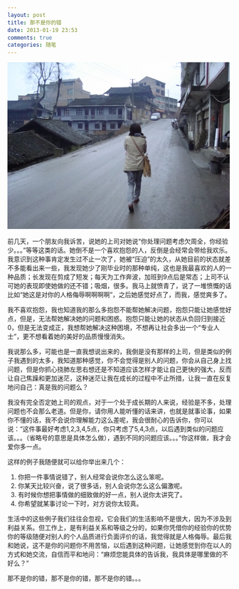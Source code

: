 ```yaml
---
layout: post
title: 那不是你的错
date: 2013-01-19 23:53
comments: true
categories: 随笔
---
```


<img src="/images/lonely_back.jpg" alt="it_is_not_your_fault">

前几天，一个朋友向我诉苦，说她的上司对她说“你处理问题考虑欠周全，你经验少。。。”等等这类的话。她倒不是一个喜欢抱怨的人，反倒是会经常会带给我欢乐。我意识到这种事肯定发生过不止一次了，她被“压迫”的太久，从她目前的状态就差不多能看出来一些，我发现她少了刚毕业时的那种单纯，这也是我最喜欢的人的一种品质；长发现在剪成了短发；每天为工作奔波，加班到9点后是常态；上司不认可她的表现即使她做的还不错；吸烟，很多。我马上就愤青了，说了一堆愤慨的话比如“她这是对你的人格侮辱啊啊啊啊”，之后她感觉好点了，而我，感觉爽多了。

<!-- more -->

我不喜欢抱怨，我也知道我的那么多抱怨不能帮她解决问题，抱怨只能让她感觉好点，但是，无法帮她解决她的问题和困惑。抱怨只能让她的状态从负回归到接近0，但是无法变成正，我想帮她解决这种困境，不想再让社会多出一个“专业人士”，更不想看着她的美好的品质慢慢消失。

我说那么多，可能也是一直我想说出来的，我倒是没有那样的上司，但是类似的例子我遇到的太多，我知道那种感觉，你不会觉得是别人的问题，你会从自己身上找问题，但是你抓心挠肺左思右想还是不知道应该怎样才能让自己更快的强大，反而让自己焦躁和更加迷茫，这种迷茫让我在成长的过程中不止所措，让我一直在反复地问自己：真是我的问题么？

我没有完全否定她上司的观点，对于一个处于成长期的人来说，经验是不多，处理问题也不会那么老道。但是你，请你用人能听懂的话来讲，也就是就事论事，如果你不懂的话，我不会说你理解能力这么差呢，我会很耐心的告诉你，你可以说：“这件事最好考虑1,2,3,4,5点，你只考虑了5,4,3点，以后遇到类似的问题应该。。。（省略号的意思是具体怎么做），遇到不同的问题应该。。。”你这样做，我才会爱你多一点。

这样的例子我随便就可以给你举出来几个：

1. 你把一件事情说错了，别人经常会说你怎么这么笨呢。
1. 你某天比较兴奋，说了很多话，别人会说你怎么这么偏激呢。
1. 有时候你想把事情做的细致做的好一点，别人说你太讲究了。
1. 你希望就某事讨论一下时，对方说你太较真。

生活中的这些例子我们往往会忽视，它会我们的生活影响不是很大，因为不涉及到利益关系。但工作上，是有利益关系和等级之分的，如果你凭借你的经验你的优势你的等级随便对别人的个人品质进行负面评价的话，我觉得就是人格侮辱。最后我和她说，这不是你的问题你不用苦恼，以后遇到这种问题，让她感觉到你在以人的方式和她交流，自信而平和地问：“麻烦您能具体的告诉我，我具体是哪里做的不好么？”

那不是你的错，那不是你的错，那不是你的错。。。
